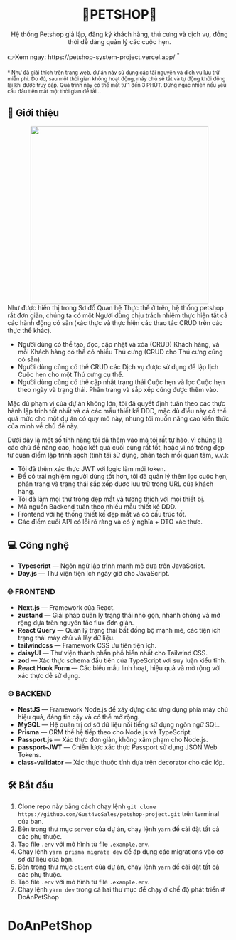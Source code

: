 <div align="center">
<h1>🐾PETSHOP🐾</h1>
</div>

<p align="center">Hệ thống Petshop giả lập, đăng ký khách hàng, thú cưng và dịch vụ, đồng thời dễ dàng quản lý các cuộc hẹn.</p>
👉Xem ngay: https://petshop-system-project.vercel.app/ <sup>*</sup>

<sub>\* Như đã giải thích trên trang web, dự án này sử dụng các tài nguyên và dịch vụ lưu trữ miễn phí. Do đó, sau một thời gian không hoạt động, máy chủ sẽ tắt và tự động khởi động lại khi được truy cập. Quá trình này có thể mất từ 1 đến 3 PHÚT. Đừng ngạc nhiên nếu yêu cầu đầu tiên mất một thời gian để tải...</sub>

## 📜 Giới thiệu

<div align="center">
   <img src="./server/prisma/ERD.svg" width="400px" />
</div>
Như được hiển thị trong Sơ đồ Quan hệ Thực thể ở trên, hệ thống petshop rất đơn giản, chúng ta có một Người dùng chịu trách nhiệm thực hiện tất cả các hành động có sẵn (xác thực và thực hiện các thao tác CRUD trên các thực thể khác).

- Người dùng có thể tạo, đọc, cập nhật và xóa (CRUD) Khách hàng, và mỗi Khách hàng có thể có nhiều Thú cưng (CRUD cho Thú cưng cũng có sẵn).
- Người dùng cũng có thể CRUD các Dịch vụ được sử dụng để lập lịch Cuộc hẹn cho một Thú cưng cụ thể.
- Người dùng cũng có thể cập nhật trạng thái Cuộc hẹn và lọc Cuộc hẹn theo ngày và trạng thái. Phân trang và sắp xếp cũng được thêm vào.

Mặc dù phạm vi của dự án không lớn, tôi đã quyết định tuân theo các thực hành lập trình tốt nhất và cả các mẫu thiết kế DDD, mặc dù điều này có thể quá mức cho một dự án có quy mô này, nhưng tôi muốn nâng cao kiến thức của mình về chủ đề này.

Dưới đây là một số tính năng tôi đã thêm vào mà tôi rất tự hào, vì chúng là các chủ đề nâng cao, hoặc kết quả cuối cùng rất tốt, hoặc vì nó trông đẹp từ quan điểm lập trình sạch (tính tái sử dụng, phân tách mối quan tâm, v.v.):

- Tôi đã thêm xác thực JWT với logic làm mới token.
- Để có trải nghiệm người dùng tốt hơn, tôi đã quản lý thêm lọc cuộc hẹn, phân trang và trạng thái sắp xếp được lưu trữ trong URL của khách hàng.
- Tôi đã làm mọi thứ trông đẹp mắt và tương thích với mọi thiết bị.
- Mã nguồn Backend tuân theo nhiều mẫu thiết kế DDD.
- Frontend với hệ thống thiết kế đẹp mắt và có cấu trúc tốt.
- Các điểm cuối API có lỗi rõ ràng và có ý nghĩa + DTO xác thực.

## 💻 Công nghệ

- **Typescript** — Ngôn ngữ lập trình mạnh mẽ dựa trên JavaScript.
- **Day.js** — Thư viện tiện ích ngày giờ cho JavaScript.

### 🌐 FRONTEND

- **Next.js** — Framework của React.
- **zustand** — Giải pháp quản lý trạng thái nhỏ gọn, nhanh chóng và mở rộng dựa trên nguyên tắc flux đơn giản.
- **React Query** — Quản lý trạng thái bất đồng bộ mạnh mẽ, các tiện ích trạng thái máy chủ và lấy dữ liệu.
- **tailwindcss** — Framework CSS ưu tiên tiện ích.
- **daisyUI** — Thư viện thành phần phổ biến nhất cho Tailwind CSS.
- **zod** — Xác thực schema đầu tiên của TypeScript với suy luận kiểu tĩnh.
- **React Hook Form** — Các biểu mẫu linh hoạt, hiệu quả và mở rộng với xác thực dễ sử dụng.

### ⚙ BACKEND

- **NestJS** — Framework Node.js để xây dựng các ứng dụng phía máy chủ hiệu quả, đáng tin cậy và có thể mở rộng.
- **MySQL** — Hệ quản trị cơ sở dữ liệu nổi tiếng sử dụng ngôn ngữ SQL.
- **Prisma** — ORM thế hệ tiếp theo cho Node.js và TypeScript.
- **Passport.js** — Xác thực đơn giản, không xâm phạm cho Node.js.
- **passport-JWT** — Chiến lược xác thực Passport sử dụng JSON Web Tokens.
- **class-validator** — Xác thực thuộc tính dựa trên decorator cho các lớp.

## 🛠 Bắt đầu

1. Clone repo này bằng cách chạy lệnh `git clone https://github.com/Gust4voSales/petshop-project.git` trên terminal của bạn.
2. Bên trong thư mục `server` của dự án, chạy lệnh `yarn` để cài đặt tất cả các phụ thuộc.
3. Tạo file `.env` với mô hình từ file `.example.env`.
4. Chạy lệnh `yarn prisma migrate dev` để áp dụng các migrations vào cơ sở dữ liệu của bạn.
5. Bên trong thư mục `client` của dự án, chạy lệnh `yarn` để cài đặt tất cả các phụ thuộc.
6. Tạo file `.env` với mô hình từ file `.example.env`.
7. Chạy lệnh `yarn dev` trong cả hai thư mục để chạy ở chế độ phát triển.# DoAnPetShop
# DoAnPetShop
